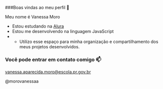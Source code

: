  ###Boas vindas ao meu perfil 👋
 
 Meu nome é Vanessa Moro
 
   - Estou estudando na [Alura](https://www.alura.com.br)
   - Estou me desenvolvendo na linguagem JavaScript
   -  - Utilizo esse espaço para minha organização e compartilhamento dos meus projetos desenvolvidos.
  
   ### Você pode entrar em contato comigo 📫 

   vanessa.aparecida.moro@escola.pr.gov.br

   @morovanessaa


























   

   
